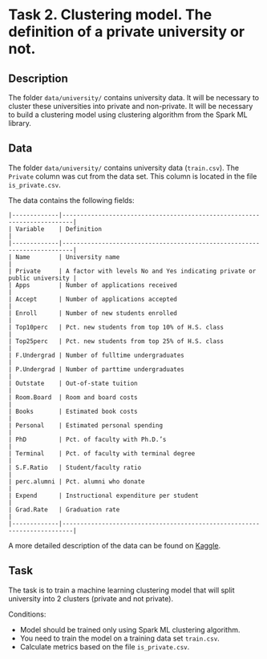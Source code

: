 # Task 2. Clustering model. The definition of a private university or not.

## Description

The folder `data/university/` contains university data.
It will be necessary to cluster these universities into private and non-private.
It will be necessary to build a clustering model using clustering algorithm from the Spark ML library.

## Data

The folder `data/university/` contains university data (`train.csv`).
The `Private` column was cut from the data set.
This column is located in the file `is_private.csv`.

The data contains the following fields:

    |-------------|-------------------------------------------------------------------------|
    | Variable    | Definition                                                              |
    |-------------|-------------------------------------------------------------------------|
    | Name        | University name                                                         |
    | Private     | A factor with levels No and Yes indicating private or public university |
    | Apps        | Number of applications received                                         |
    | Accept      | Number of applications accepted                                         |
    | Enroll      | Number of new students enrolled                                         |
    | Top10perc   | Pct. new students from top 10% of H.S. class                            |
    | Top25perc   | Pct. new students from top 25% of H.S. class                            |
    | F.Undergrad | Number of fulltime undergraduates                                       |
    | P.Undergrad | Number of parttime undergraduates                                       |
    | Outstate    | Out-of-state tuition                                                    |
    | Room.Board  | Room and board costs                                                    |
    | Books       | Estimated book costs                                                    |
    | Personal    | Estimated personal spending                                             |
    | PhD         | Pct. of faculty with Ph.D.’s                                            |
    | Terminal    | Pct. of faculty with terminal degree                                    |
    | S.F.Ratio   | Student/faculty ratio                                                   |
    | perc.alumni | Pct. alumni who donate                                                  |
    | Expend      | Instructional expenditure per student                                   |
    | Grad.Rate   | Graduation rate                                                         |
    |-------------|-------------------------------------------------------------------------|

A more detailed description of the data can be found on [Kaggle](https://www.kaggle.com/karthickaravindan/k-means-clustering-project/).

## Task

The task is to train a machine learning clustering model that will split university into 2 clusters (private and not private).

Conditions:
* Model should be trained only using Spark ML clustering algorithm.
* You need to train the model on a training data set `train.csv`.
* Calculate metrics based on the file `is_private.csv`.
